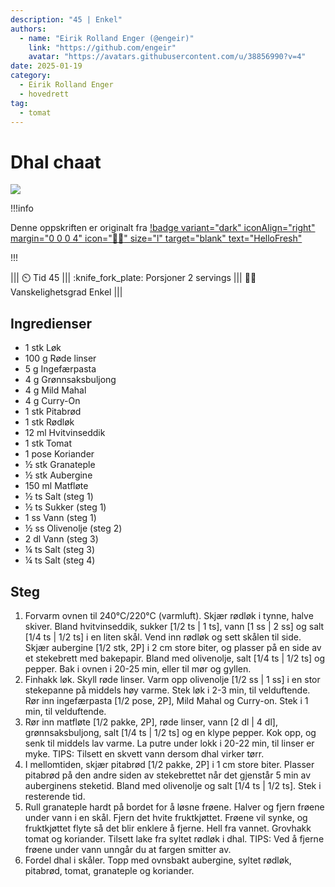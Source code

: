 ```yaml
---
description: "45 | Enkel"
authors:
  - name: "Eirik Rolland Enger (@engeir)"
    link: "https://github.com/engeir"
    avatar: "https://avatars.githubusercontent.com/u/38856990?v=4"
date: 2025-01-19
category:
  - Eirik Rolland Enger
  - hovedrett
tag:
  - tomat
---
```


# Dhal chaat

![](/static/dhal-chaat/dhal-chaat.webp)

!!!info

Denne oppskriften er originalt fra
[!badge variant="dark" iconAlign="right" margin="0 0 0 4" icon=":cook:" size="l" target="blank" text="HelloFresh"](https://www.hellofresh.no/recipes/indisk-dhal-chaat-66ab2aebf66002bbd100ae96)

!!!

<!-- dprint-ignore-start -->
||| :timer_clock: Tid
45
||| :knife_fork_plate: Porsjoner
2 servings
||| :cook: Vanskelighetsgrad
Enkel
|||
<!-- dprint-ignore-end -->

## Ingredienser

- 1 stk Løk
- 100 g Røde linser
- 5 g Ingefærpasta
- 4 g Grønnsaksbuljong
- 4 g Mild Mahal
- 4 g Curry-On
- 1 stk Pitabrød
- 1 stk Rødløk
- 12 ml Hvitvinseddik
- 1 stk Tomat
- 1 pose Koriander
- ½ stk Granateple
- ½ stk Aubergine
- 150 ml Matfløte
- ½ ts Salt (steg 1)
- ½ ts Sukker (steg 1)
- 1 ss Vann (steg 1)
- ½ ss Olivenolje (steg 2)
- 2 dl Vann (steg 3)
- ¼ ts Salt (steg 3)
- ¼ ts Salt (steg 4)

## Steg

1. Forvarm ovnen til 240°C/220°C (varmluft). Skjær rødløk i tynne, halve skiver. Bland
   hvitvinseddik, sukker [1/2 ts | 1 ts], vann [1 ss | 2 ss] og salt [1/4 ts | 1/2 ts] i
   en liten skål. Vend inn rødløk og sett skålen til side. Skjær aubergine [1/2 stk, 2P]
   i 2 cm store biter, og plasser på en side av et stekebrett med bakepapir. Bland med
   olivenolje, salt [1/4 ts | 1/2 ts] og pepper. Bak i ovnen i 20-25 min, eller til mør
   og gyllen.
2. Finhakk løk. Skyll røde linser. Varm opp olivenolje [1/2 ss | 1 ss] i en stor
   stekepanne på middels høy varme. Stek løk i 2-3 min, til velduftende. Rør inn
   ingefærpasta [1/2 pose, 2P], Mild Mahal og Curry-on. Stek i 1 min, til velduftende.
3. Rør inn matfløte [1/2 pakke, 2P], røde linser, vann [2 dl | 4 dl], grønnsaksbuljong,
   salt [1/4 ts | 1/2 ts] og en klype pepper. Kok opp, og senk til middels lav varme. La
   putre under lokk i 20-22 min, til linser er myke. TIPS: Tilsett en skvett vann dersom
   dhal virker tørr.
4. I mellomtiden, skjær pitabrød [1/2 pakke, 2P] i 1 cm store biter. Plasser pitabrød på
   den andre siden av stekebrettet når det gjenstår 5 min av auberginens steketid. Bland
   med olivenolje og salt [1/4 ts | 1/2 ts]. Stek i resterende tid.
5. Rull granateple hardt på bordet for å løsne frøene. Halver og fjern frøene under vann
   i en skål. Fjern det hvite fruktkjøttet. Frøene vil synke, og fruktkjøttet flyte så
   det blir enklere å fjerne. Hell fra vannet. Grovhakk tomat og koriander. Tilsett lake
   fra syltet rødløk i dhal. TIPS: Ved å fjerne frøene under vann unngår du at fargen
   smitter av.
6. Fordel dhal i skåler. Topp med ovnsbakt aubergine, syltet rødløk, pitabrød, tomat,
   granateple og koriander.

<script type="application/ld+json">
{
  "author": {
    "@type": "Person",
    "name": "HelloFresh",
    "url": "https://www.hellofresh.no/recipes/indisk-dhal-chaat-66ab2aebf66002bbd100ae96"
  },
  "description": "Dhal chaat er en indisk linsesalat som er veldig populær som gatemat. I dag lager vi den i form av en smakfull currygryte med fargerike toppinger. Vi lager dhal med røde linser og matfløte, og smaksetter den med ingefærpasta og våre egne krydderblandinger, Mild Mahal og Curry-on. Deretter topper vi gryten med krutonger av ristede pitabrød, syltet rødløk, grovhakket tomat, fersk koriander og granateple.",
  "image": "https://img.hellofresh.com/f_auto,fl_lossy,h_640,q_auto,w_1200/hellofresh_s3/image/HF_Y24_R21_BW17_SE_V21805-1_mainlow-a8e4882b.jpg",
  "keywords": [
    "Vegetar",
    "Rask",
    "Under 650 kcal",
    "Klimasmart",
    "new",
    "SEO"
  ],
  "site_name": "HelloFresh",
  "@context": "https://schema.org",
  "@type": "Recipe",
  "recipeCategory": "",
  "cookTime": 20,
  "recipeCuisine": "Indiske",
  "publisher": {
    "@type": "Organization",
    "name": "hellofresh.com"
  },
  "recipeIngredient": [
    "1 stk Løk",
    "100 g Røde linser",
    "5 g Ingefærpasta",
    "4 g Grønnsaksbuljong",
    "4 g Mild Mahal",
    "4 g Curry-On",
    "1 stk Pitabrød",
    "1 stk Rødløk",
    "12 ml Hvitvinseddik",
    "1 stk Tomat",
    "1 pose Koriander",
    "½ stk Granateple",
    "½ stk Aubergine",
    "150 ml Matfløte",
    "½ ts Salt (steg 1)",
    "½ ts Sukker (steg 1)",
    "1 ss Vann (steg 1)",
    "½ ss Olivenolje (steg 2)",
    "2 dl Vann (steg 3)",
    "¼ ts Salt (steg 3)",
    "¼ ts Salt (steg 4)"
  ],
  "recipeInstructions": [
    {
      "@type": "HowToStep",
      "text": "Forvarm ovnen til 240°C/220°C (varmluft). Skjær rødløk i tynne, halve skiver. Bland hvitvinseddik, sukker [1/2 ts | 1 ts], vann [1 ss | 2 ss] og salt [1/4 ts | 1/2 ts] i en liten skål. Vend inn rødløk og sett skålen til side. Skjær aubergine [1/2 stk, 2P] i 2 cm store biter, og plasser på en side av et stekebrett med bakepapir. Bland med olivenolje, salt [1/4 ts | 1/2 ts] og pepper. Bak i ovnen i 20-25 min, eller til mør og gyllen."
    },
    {
      "@type": "HowToStep",
      "text": "Finhakk løk. Skyll røde linser. Varm opp olivenolje [1/2 ss | 1 ss] i en stor stekepanne på middels høy varme. Stek løk i 2-3 min, til velduftende. Rør inn ingefærpasta [1/2 pose, 2P], Mild Mahal og Curry-on. Stek i 1 min, til velduftende."
    },
    {
      "@type": "HowToStep",
      "text": "Rør inn matfløte [1/2 pakke, 2P], røde linser, vann [2 dl | 4 dl], grønnsaksbuljong, salt [1/4 ts | 1/2 ts] og en klype pepper. Kok opp, og senk til middels lav varme. La putre under lokk i 20-22 min, til linser er myke. TIPS: Tilsett en skvett vann dersom dhal virker tørr."
    },
    {
      "@type": "HowToStep",
      "text": "I mellomtiden, skjær pitabrød [1/2 pakke, 2P] i 1 cm store biter. Plasser pitabrød på den andre siden av stekebrettet når det gjenstår 5 min av auberginens steketid. Bland med olivenolje og salt [1/4 ts | 1/2 ts]. Stek i resterende tid."
    },
    {
      "@type": "HowToStep",
      "text": "Rull granateple hardt på bordet for å løsne frøene. Halver og fjern frøene under vann i en skål. Fjern det hvite fruktkjøttet. Frøene vil synke, og fruktkjøttet flyte så det blir enklere å fjerne. Hell fra vannet. Grovhakk tomat og koriander. Tilsett lake fra syltet rødløk i dhal. TIPS: Ved å fjerne frøene under vann unngår du at fargen smitter av."
    },
    {
      "@type": "HowToStep",
      "text": "Fordel dhal i skåler. Topp med ovnsbakt aubergine, syltet rødløk, pitabrød, tomat, granateple og koriander."
    }
  ],
  "inLanguage": "nb-NO",
  "nutrition": {
    "@type": "NutritionInformation",
    "calories": "539 kcal",
    "fatContent": "19.7 g",
    "saturatedFatContent": "9.2 g",
    "carbohydrateContent": "61.7 g",
    "sugarContent": "20.6 g",
    "proteinContent": "18.7 g",
    "sodiumContent": "408 mg",
    "servingSize": "423"
  },
  "prepTime": 25,
  "name": "Indisk dhal chaat med sprøtt pitabrød og granateple",
  "totalTime": 45,
  "recipeYield": "2 servings",
  "pattern": "indisk-dhal-chaat-med-sprott-pitabrod-og-granateple"
}
</script>
